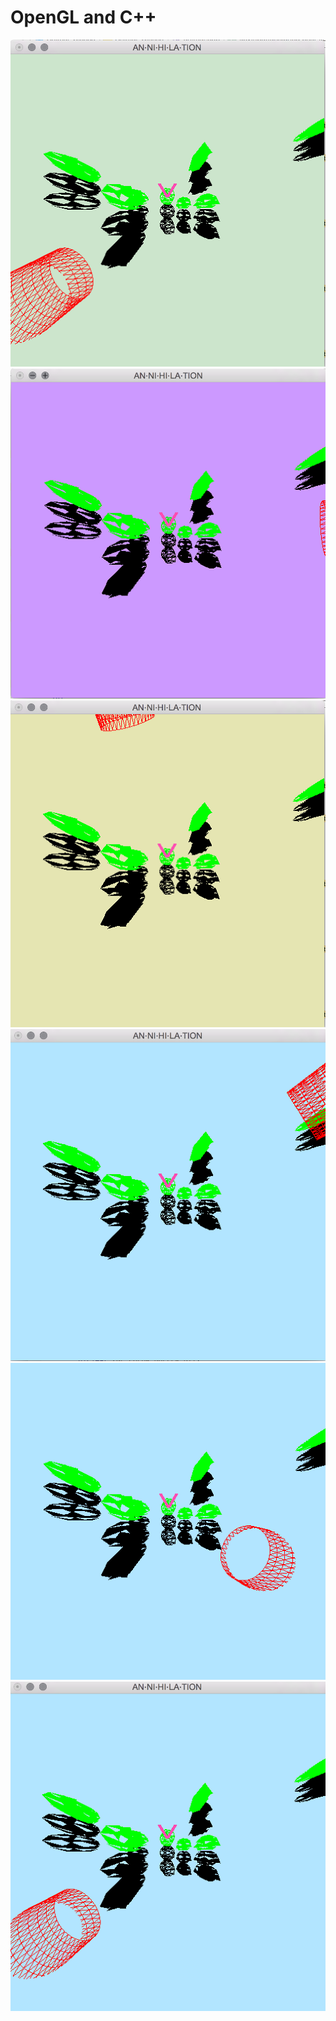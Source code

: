 OpenGL and C++ 
======

![Alt text](screenshots/colorChang2.jpg?raw=true "Title")
![Alt text](screenshots/colorChange1.jpg?raw=true "Title")
![Alt text](screenshots/colorChange3.jpg?raw=true "Title")
![Alt text](screenshots/shotrotation1.jpg?raw=true "Title")
![Alt text](screenshots/shotrotation2.jpg?raw=true "Title")
![Alt text](screenshots/shotrotation3.jpg?raw=true "Title")
